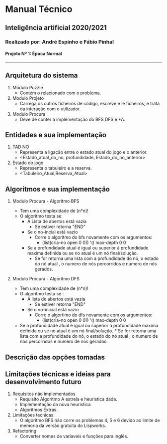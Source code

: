 # Manual Técnico

## Inteligência artificial 2020/2021

### Realizado por: André Espinho e Fábio Pinhal

#### Projeto Nº 1: Época Normal

<hr/>

## Arquitetura do sistema

1. Módulo Puzzle
    * Contém o relacionado com o problema.
2. Modulo Projeto
    * Carrega os outros ficheiros de código, escreve e lê ficheiros, e trata
     da interação com o utilizador.
3. Modulo Procura
    * Deve de conter a implementação do BFS,DFS e *A.

## Entidades e sua implementação

1. TAD NO
    * Representa a ligação entre o estado atual do jogo e o anterior.
    * <Estado_atual_do_no, profundidade, Estado_do_no_anterior>  
2. Estado do jogo
    * Representa o tabuleiro e a reserva.
    * <Tabuleiro_Atual,Reserva_Atual>

## Algoritmos e sua implementação

1. Modulo Procura - Algoritmo BFS
    * Tem uma complexidade de (n*n)!
    * O algoritmo testa se:
        * A Lista de abertos está vazia
            * Se estiver retorna "END"
        * Se o no-incial está vazio
            * Corre o algoritmo do bfs novamente com os argumentos:
                * (list(cria-no open 0 0)) '() max-depth 0 0
        * Se a profundidade atual é igual ou superior á profundidade maxima definida
        ou se no atual é um nó final/solução.
            * Se for retorna uma lista com a profundidade do nó, o estado do nó atual
              , o numero de nós percorridos e numero de nós gerados.

2. Modulo Procura - Algoritmo DFS
   * Tem uma complexidade de (n*n)!
   * O algoritmo testa se :
     * A lista de abertos está vazia
        * Se estiver retorna "END"
     * Se o no-inicial está vazio
        * Corre o algortimo do dfs novamente com os argumentos:
            * (list(cria-no open 0 0)) '() max-depth 0 0
   * Se a profundidade atual é igual ou superior á profundidade maxima definida
        ou se no atual é um nó final/solução.
            * Se for retorna uma lista com a profundidade do nó, o estado do nó atual
              , o numero de nós percorridos e numero de nós gerados.

## Descrição das opções tomadas

## Limitações técnicas e ideias para desenvolvimento futuro

1. Requisitos não implementados
    * Requisito Algoritmo A estrela e heuristica dada.
    * Implementação da nova heuristica.
    * Algoritmos Extras.
2. Limitações tecnicas.
    * O algoritmo BFS não corre os problemas 4, 5 e 6 devido ao limite de memoria
      da versão gratuita do Lispworks.
3. Refactoring
    * Converter nomes de variaveis e funções para inglês.
